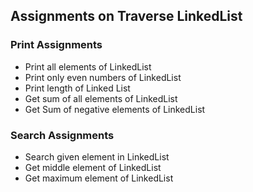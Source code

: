 ## Assignments on Traverse LinkedList


### Print Assignments
- Print all elements of LinkedList
- Print only even numbers of LinkedList
- Print length of Linked List
- Get sum of all elements of LinkedList
- Get Sum of negative elements of LinkedList


### Search Assignments
- Search given element in LinkedList
- Get middle element of LinkedList
- Get maximum element of LinkedList
